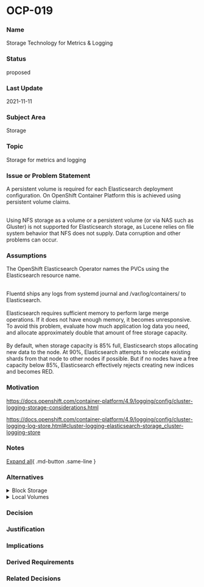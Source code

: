 

# OCP-019

### Name

Storage Technology for Metrics & Logging

### Status

proposed

### Last Update

2021-11-11

### Subject Area

Storage

### Topic

Storage for metrics and logging

### Issue or Problem Statement

A persistent volume is required for each Elasticsearch deployment configuration. On OpenShift Container Platform this is achieved using persistent volume claims.<div><br></div><div>Using NFS storage as a volume or a persistent volume (or via NAS such as Gluster) is not supported for Elasticsearch storage, as Lucene relies on file system behavior that NFS does not supply. Data corruption and other problems can occur.</div>

### Assumptions

The OpenShift Elasticsearch Operator names the PVCs using the Elasticsearch resource name.<div><br></div><div>Fluentd ships any logs from systemd journal and /var/log/containers/ to Elasticsearch.</div><div><br></div><div>Elasticsearch requires sufficient memory to perform large merge operations. If it does not have enough memory, it becomes unresponsive. To avoid this problem, evaluate how much application log data you need, and allocate approximately double that amount of free storage capacity.</div><div><br></div><div>By default, when storage capacity is 85% full, Elasticsearch stops allocating new data to the node. At 90%, Elasticsearch attempts to relocate existing shards from that node to other nodes if possible. But if no nodes have a free capacity below 85%, Elasticsearch effectively rejects creating new indices and becomes RED.</div>

### Motivation

https://docs.openshift.com/container-platform/4.9/logging/config/cluster-logging-storage-considerations.html<div>https://docs.openshift.com/container-platform/4.9/logging/config/cluster-logging-log-store.html#cluster-logging-elasticsearch-storage_cluster-logging-store</div>

### Notes



[Expand all](#){ .md-button .same-line }

### Alternatives


    

<details markdown=1>
<summary markdown="span">Block Storage</summary>

<table>
    <caption></caption>
    <thead>
        <tr>
            <th></th>
            <th></th>
        </tr>
    </thead>
    <tr>
        <td> <strong>Name</strong> </td>
        <td>Block Storage</td>
    </tr>
    <tr>
        <td> <strong>Description</strong> </td>
        <td>The preferred storage technology for Metrics &amp; Logging is Block Storage.</td>
    </tr>
    <tr>
        <td> <strong>Best Applied</strong> </td>
        <td></td>
    </tr>
    <tr>
        <td> <strong>Contraindications</strong> </td>
        <td></td>
    </tr>
</table>


</details>


    

<details markdown=1>
<summary markdown="span">Local Volumes</summary>

<table>
    <caption></caption>
    <thead>
        <tr>
            <th></th>
            <th></th>
        </tr>
    </thead>
    <tr>
        <td> <strong>Name</strong> </td>
        <td>Local Volumes</td>
    </tr>
    <tr>
        <td> <strong>Description</strong> </td>
        <td>For small deployments local disk may be sufficient.</td>
    </tr>
    <tr>
        <td> <strong>Best Applied</strong> </td>
        <td></td>
    </tr>
    <tr>
        <td> <strong>Contraindications</strong> </td>
        <td></td>
    </tr>
</table>


</details>


    



### Decision



### Justification



### Implications



### Derived Requirements



### Related Decisions



